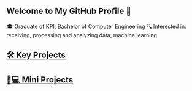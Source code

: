 ## Welcome to My GitHub Profile 👋

🎓 Graduate of KPI, Bachelor of Computer Engineering
🔍 Interested in: receiving, processing and analyzing data; machine learning

## [🛠️ Key Projects](https://github.com/lavrinenkoll/lavrinenkoll/blob/main/KEYPROJ.md)

## [🧑💻 Mini Projects](https://github.com/lavrinenkoll/lavrinenkoll/blob/main/MINIPROJ.md)

